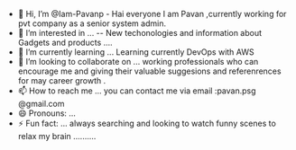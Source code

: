  - 👋 Hi, I’m @Iam-Pavanp -       Hai everyone I am Pavan ,currently working for pvt company as a senior system admin.
- 👀 I’m interested in ...   --  New techonologies and information about Gadgets and products ....
- 🌱 I’m currently learning ...      Learning currently DevOps with AWS 
- 💞️ I’m looking to collaborate on ... working professionals who can encourage me and giving their valuable suggesions and referenrences for may career growth .
- 📫 How to reach me ... you can contact me via email :pavan.psg @gmail.com
- 😄 Pronouns: ...           
- ⚡ Fun fact: ...   always searching and looking to watch funny scenes to relax my brain ..........

<!---
Iam-Pavanp/Iam-Pavanp is a ✨ special ✨ repository because its `README.md` (this file) appears on your GitHub profile.
You can click the Preview link to take a look at your changes.
--->
